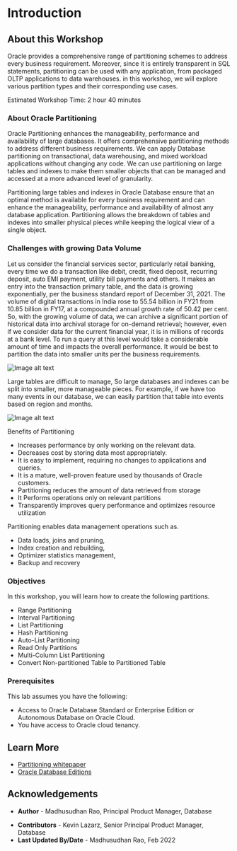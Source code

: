 # Introduction

## About this Workshop
Oracle provides a comprehensive range of partitioning schemes to address every business requirement. Moreover, since it is entirely transparent in SQL statements, partitioning can be used with any application, from packaged OLTP applications to data warehouses. in this workshop, we will explore various partition types and their corresponding use cases.

Estimated Workshop Time:  2 hour 40 minutes

### About Oracle Partitioning
 
Oracle Partitioning enhances the manageability, performance and availability of large databases. It offers comprehensive partitioning methods to address different business requirements. We can apply Database partitioning on transactional, data warehousing, and mixed workload applications without changing any code. We can use partitioning on large tables and indexes to make them smaller objects that can be managed and accessed at a more advanced level of granularity.   

Partitioning large tables and indexes in Oracle Database ensure that an optimal method is available for every business requirement and can enhance the manageability, performance and availability of almost any database application. Partitioning allows the breakdown of tables and indexes into smaller physical pieces while keeping the logical view of a single object.

### Challenges with growing Data Volume

Let us consider the financial services sector, particularly retail banking, every time we do a transaction like debit, credit, fixed deposit, recurring deposit, auto EMI payment, utility bill payments and others. It makes an entry into the transaction primary table, and the data is growing exponentially, per the business standard report of December 31, 2021. The volume of digital transactions in India rose to 55.54 billion in FY21 from 10.85 billion in FY17, at a compounded annual growth rate of 50.42 per cent. So, with the growing volume of data, we can archive a significant portion of historical data into archival storage for on-demand retrieval; however, even if we consider data for the current financial year, it is in millions of records at a bank level. To run a query at this level would take a considerable amount of time and impacts the overall performance. It would be best to partition the data into smaller units per the business requirements.

![Image alt text](images/partition-introduction-01.png "Partition Introduction")
 
Large tables are difficult to manage, So large databases and indexes can be split into smaller, more manageable pieces. For example, if we have too many events in our database, we can easily partition that table into events based on region and months.  
 

![Image alt text](images/data-volume.png "Data Volume")

Benefits of Partitioning
*  Increases performance by only working on the relevant data. 
*  Decreases cost by storing data most appropriately.
*  It is easy to implement, requiring no changes to applications and queries.
*  It is a mature, well-proven feature used by thousands of Oracle customers.
*  Partitioning reduces the amount of data retrieved from storage
*  It Performs operations only on relevant partitions
*  Transparently improves query performance and optimizes resource utilization

Partitioning enables data management operations such as.
*  Data loads, joins and pruning,
*  Index creation and rebuilding,
*  Optimizer statistics management,
*  Backup and recovery

### Objectives
 
In this workshop, you will learn how to create the following partitions. 

* Range Partitioning
* Interval Partitioning
* List Partitioning
* Hash Partitioning
* Auto-List Partitioning
* Read Only Partitions
* Multi-Column List Partitioning
* Convert Non-partitioned Table to Partitioned Table

### Prerequisites
This lab assumes you have the following:

* Access to Oracle Database Standard or Enterprise Edition or Autonomous Database on Oracle Cloud.
* You have access to Oracle cloud tenancy.

## Learn More

* [Partitioning whitepaper ](https://www.oracle.com/technetwork/database/options/partitioning/partitioning-wp-12c-1896137.pdf)   
* [Oracle Database Editions ](https://docs.oracle.com/cd/E11882_01/license.112/e47877/editions.htm#DBLIC109)

 
## Acknowledgements

- **Author** - Madhusudhan Rao, Principal Product Manager, Database
* **Contributors** - Kevin Lazarz, Senior Principal Product Manager, Database  
* **Last Updated By/Date** -  Madhusudhan Rao, Feb 2022 